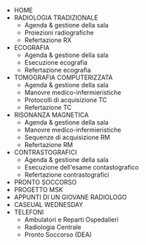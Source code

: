 - HOME
- RADIOLOGIA TRADIZIONALE
  - Agenda & gestione della sala
  - Proiezioni radiografiche
  - Refertazione RX
- ECOGRAFIA
  - Agenda & gestione della sala
  - Esecuzione ecografia
  - Refertazione ecografia
- TOMOGRAFIA COMPUTERIZZATA
  - Agenda & gestione della sala
  - Manovre medico-infermieristiche
  - Protocolli di acquisizione TC
  - Refertazione TC
- RISONANZA MAGNETICA
  - Agenda & gestione della sala
  - Manovre medico-infermieristiche
  - Sequenze di acquisizione RM
  - Refertazione RM
- CONTRASTOGRAFICI
  - Agenda & gestione della sala
  - Esecuzione dell'esame contastografico
  - Refertazione contrastografici
- PRONTO SOCCORSO 
- PROGETTO MSK
- APPUNTI DI UN GIOVANE RADIOLOGO
- CASEUAL WEDNESDAY
- TELEFONI
  - Ambulatori e Reparti Ospedalieri
  - Radiologia Centrale
  - Pronto Soccorso (DEA)
